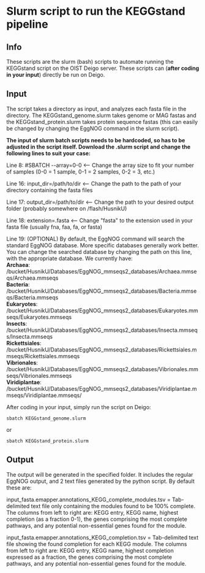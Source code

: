 # Slurm script to run the KEGGstand pipeline
## Info
These scripts are the slurm (bash) scripts to automate running the KEGGstand script on the OIST Deigo server. These scripts can (**after coding in your input**) directly be run on Deigo.

## Input
The script takes a directory as input, and analyzes each fasta file in the directory. The KEGGstand_genome.slurm takes genome or MAG fastas and the KEGGstand_protein.slurm takes protein
sequence fastas (this can easily be changed by changing the EggNOG command in the slurm script).

**The input of slurm batch scripts needs to be hardcoded, so has to be adjusted in the script itself.
Download the .slurm script and change the following lines to suit your case:**

Line 8: #SBATCH --array=0-0 <-- Change the array size to fit your number of samples (0-0 = 1 sample, 0-1 = 2 samples, 0-2 = 3, etc.)

Line 16: input_dir=/path/to/dir <-- Change the path to the path of your directory containing the fasta files  

Line 17: output_dir=/path/to/dir <-- Change the path to your desired output folder (probably somewhere on /flash/HusnikU)  

Line 18: extension=.fasta <-- Change "fasta" to the extension used in your fasta file (usually fna, faa, fa, or fasta)  

Line 19: (OPTIONAL) By default, the EggNOG command will search the standard EggNOG database. More specific databases generally work better. You can change the searched database by changing
the path on this line, with the appropriate database. We currently have:  
**Archaea**: /bucket/HusnikU/Databases/EggNOG_mmseqs2_databases/Archaea.mmseqs/Archaea.mmseqs  
**Bacteria**: /bucket/HusnikU/Databases/EggNOG_mmseqs2_databases/Bacteria.mmseqs/Bacteria.mmseqs  
**Eukaryotes**: /bucket/HusnikU/Databases/EggNOG_mmseqs2_databases/Eukaryotes.mmseqs/Eukaryotes.mmseqs  
**Insects**:  /bucket/HusnikU/Databases/EggNOG_mmseqs2_databases/Insecta.mmseqs/Insecta.mmseqs  
**Rickettsiales**: /bucket/HusnikU/Databases/EggNOG_mmseqs2_databases/Rickettsiales.mmseqs/Rickettsiales.mmseqs  
**Vibrionales**: /bucket/HusnikU/Databases/EggNOG_mmseqs2_databases/Vibrionales.mmseqs/Vibrionales.mmseqs  
**Viridiplantae**: /bucket/HusnikU/Databases/EggNOG_mmseqs2_databases/Viridiplantae.mmseqs/Viridiplantae.mmseqs/

After coding in your input, simply run the script on Deigo:
```
sbatch KEGGstand_genome.slurm
```
or 
```
sbatch KEGGstand_protein.slurm
```
## Output
The output will be generated in the specified folder. It includes the regular EggNOG output, and 2 text files generated by 
the python script. By default these are:

input_fasta.emapper.annotations_KEGG_complete_modules.tsv = Tab-delimited text file only containing the modules found to be 
100% complete. The columns from left to right are: KEGG entry, KEGG name, highest completion (as a fraction 0-1), the genes comprising the most complete pathways, and any potential non-essential genes found for the module.  

input_fasta.emapper.annotations_KEGG_completion.tsv = Tab-delimited text file showing the found completion for each KEGG
module. The columns from left to right are: KEGG entry, KEGG name, highest completion expressed as a fraction, the genes comprising the most complete pathways, and any potential non-essential genes found for the module.  
